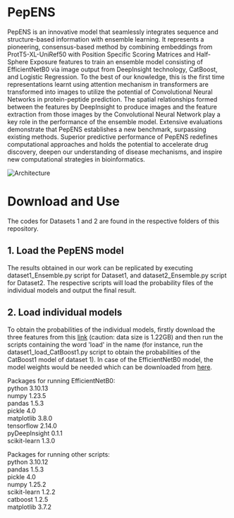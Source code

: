 # PepENS
PepENS is an innovative model that seamlessly integrates sequence and structure-based information with ensemble learning. It represents a pioneering, consensus-based method by combining embeddings from ProtT5-XL-UniRef50 with Position Specific Scoring Matrices and Half-Sphere Exposure features to train an ensemble model consisting of EfficientNetB0 via image output from DeepInsight technology, CatBoost, and Logistic Regression. To the best of our knowledge, this is the first time representations learnt using attention mechanism in transformers are transformed into images to utilize the potential of Convolutional Neural Networks in protein-peptide prediction. The spatial relationships formed between the features by DeepInsight to produce images and the feature extraction from those images by the Convolutional Neural Network play a key role in the performance of the ensemble model. Extensive evaluations demonstrate that PepENS establishes a new benchmark, surpassing existing methods. Superior predictive performance of PepENS redefines computational approaches and holds the potential to accelerate drug discovery, deepen our understanding of disease mechanisms, and inspire new computational strategies in bioinformatics.

![Architecture](https://github.com/user-attachments/assets/281fe6fb-2834-49c0-8018-f8d4e9099c1f)

# Download and Use
The codes for Datasets 1 and 2 are found in the respective folders of this repository.      
## 1. Load the PepENS model
The results obtained in our work can be replicated by executing dataset1_Ensemble.py script for Dataset1, and dataset2_Ensemble.py script for Dataset2. The respective scripts will load the probability files of the individual models and output the final result. 
## 2. Load individual models
To obtain the probabilities of the individual models, firstly download the three features from this [link](https://figshare.com/account/home#/projects/176151) (caution: data size is 1.22GB) and then run the scripts containing the word 'load' in the name (for instance, run the dataset1_load_CatBoost1.py script to obtain the probabilities of the CatBoost1 model of dataset 1). In case of the EfficientNetB0 model, the model weights would be needed which can be downloaded from [here](https://figshare.com/articles/software/EfficientNetB0_model_weights/27126339). 

Packages for running EfficientNetB0:  
python 3.10.13  
numpy 1.23.5  
pandas 1.5.3  
pickle 4.0  
matplotlib 3.8.0  
tensorflow 2.14.0  
pyDeepInsight 0.1.1  
scikit-learn 1.3.0

Packages for running other scripts:  
python 3.10.12  
pandas 1.5.3  
pickle 4.0  
numpy 1.25.2  
scikit-learn 1.2.2  
catboost 1.2.5  
matplotlib 3.7.2

